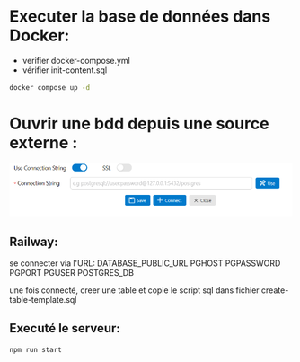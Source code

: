 # Executer la base de données dans Docker:

- verifier docker-compose.yml
- vérifier init-content.sql

```cmd
docker compose up -d
```

# Ouvrir une bdd depuis une source externe :

![alt text](image.png)

## Railway:

se connecter via l'URL:
DATABASE_PUBLIC_URL
PGHOST
PGPASSWORD
PGPORT
PGUSER
POSTGRES_DB

une fois connecté, creer une table et copie le script sql dans fichier create-table-template.sql

## Executé le serveur: 

```cmd
npm run start


```